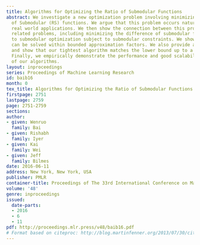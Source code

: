 ```yaml
---
title: Algorithms for Optimizing the Ratio of Submodular Functions
abstract: We investigate a new optimization problem involving minimizing the Ratio
  of Submodular (RS) functions. We argue that this problem occurs naturally in several
  real world applications. We then show the connection between this problem and several
  related problems, including minimizing the difference of submodular functions, and
  to submodular optimization subject to submodular constraints. We show RS that optimization
  can be solved within bounded approximation factors. We also provide a hardness bound
  and show that our tightest algorithm matches the lower bound up to a \log factor.
  Finally, we empirically demonstrate the performance and good scalability properties
  of our algorithms.
layout: inproceedings
series: Proceedings of Machine Learning Research
id: baib16
month: 0
tex_title: Algorithms for Optimizing the Ratio of Submodular Functions
firstpage: 2751
lastpage: 2759
page: 2751-2759
sections: 
author:
- given: Wenruo
  family: Bai
- given: Rishabh
  family: Iyer
- given: Kai
  family: Wei
- given: Jeff
  family: Bilmes
date: 2016-06-11
address: New York, New York, USA
publisher: PMLR
container-title: Proceedings of The 33rd International Conference on Machine Learning
volume: '48'
genre: inproceedings
issued:
  date-parts:
  - 2016
  - 6
  - 11
pdf: http://proceedings.mlr.press/v48/baib16.pdf
# Format based on citeproc: http://blog.martinfenner.org/2013/07/30/citeproc-yaml-for-bibliographies/
---
```

